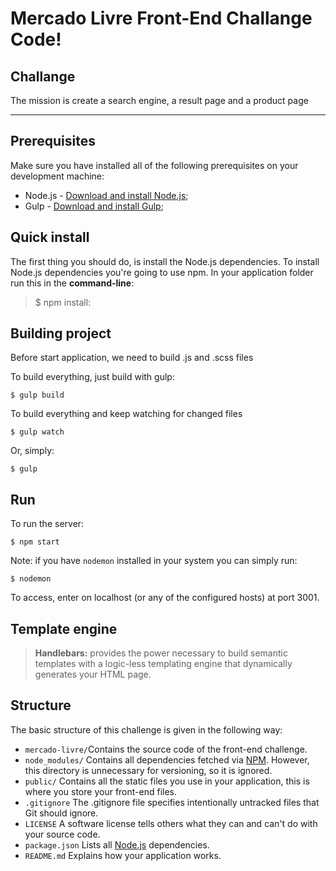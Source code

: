 Mercado Livre Front-End Challange Code!
===================


Challange
-------------
The mission is create a search engine, a result page and a product page

----------

## Prerequisites

Make sure you have installed all of the following prerequisites on your development machine:

* Node.js - [Download and install Node.js](https://nodejs.org/en/download/);
* Gulp - [Download and install Gulp](http://gulpjs.com/);

Quick install
-------------

The first thing you should do, is install the Node.js dependencies. To install Node.js dependencies you're going to use npm. In your application folder run this in the **command-line**:

> $ npm install:

## Building project

Before start application, we need to build .js and .scss files

To build everything, just build with gulp:

    $ gulp build

To build everything and keep watching for changed files

    $ gulp watch

Or, simply:

    $ gulp


## Run
   To run the server:

    $ npm start
   Note: if you have `nodemon` installed in your system you can simply run:

	$ nodemon
  To access, enter on localhost (or any of the configured hosts) at port 3001.



##  Template engine

> **Handlebars:** provides the power necessary to build semantic templates with a logic-less templating engine that dynamically generates your HTML page.

## Structure

The basic structure of this challenge is given in the following way:

* `mercado-livre/`Contains the source code of the front-end challenge.
* `node_modules/` Contains all dependencies fetched via [NPM](https://www.npmjs.org/). However, this directory is unnecessary for versioning, so it is ignored.
* `public/` Contains all the static files you use in your application, this is where you store your front-end files.
* `.gitignore` The .gitignore file specifies intentionally untracked files that Git should ignore.
* `LICENSE` A software license tells others what they can and can't do with your source code.
* `package.json` Lists all [Node.js](http://nodejs.org/) dependencies.
* `README.md` Explains how your application works.
